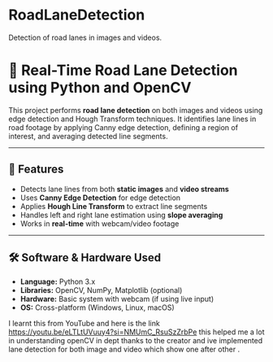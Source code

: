 # RoadLaneDetection
Detection of road lanes in images and videos. 

# 🚗 Real-Time Road Lane Detection using Python and OpenCV

This project performs **road lane detection** on both images and videos using edge detection and Hough Transform techniques. It identifies lane lines in road footage by applying Canny edge detection, defining a region of interest, and averaging detected line segments.

---

## 📌 Features

- Detects lane lines from both **static images** and **video streams**
- Uses **Canny Edge Detection** for edge detection
- Applies **Hough Line Transform** to extract line segments
- Handles left and right lane estimation using **slope averaging**
- Works in **real-time** with webcam/video footage

---

## 🛠️ Software & Hardware Used

- **Language:** Python 3.x
- **Libraries:** OpenCV, NumPy, Matplotlib (optional)
- **Hardware:** Basic system with webcam (if using live input)
- **OS:** Cross-platform (Windows, Linux, macOS)

I learnt this from YouTube and here is the link https://youtu.be/eLTLtUVuuy4?si=NMUmC_RsuSzZrbPe this helped me a lot in understanding openCV in dept thanks to the creator and ive implemented lane detection for both image and video which show one after other .



